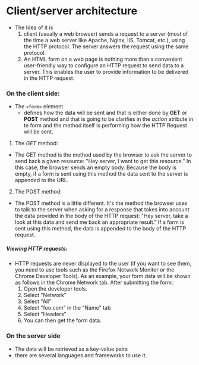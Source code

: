 # Client/server architecture
* The Idea of it is 
  1. client (usually a web browser) sends a request to a server (most of the time a web server like Apache, Nginx, IIS, Tomcat, etc.), using the HTTP protocol. The server answers the request using the same protocol.
  2. An HTML form on a web page is nothing more than a convenient user-friendly way to configure an HTTP request to send data to a server. This enables the user to provide information to be delivered in the HTTP request.

### On the client side: 
  * The `<form>` element
    - defines how the data will be sent and that is either  done by **GET** or **POST** method and that is going to be clarifies in the *action* atribute in te form and the method itself is performing how the HTTP Request will be sent.
1. The *GET* method:
  * The GET method is the method used by the browser to ask the server to send back a given resource: "Hey server, I want to get this resource." In this case, the browser sends an empty body. Because the body is empty, if a form is sent using this method the data sent to the server is appended to the URL.
2. The POST method:
  * The POST method is a little different. It's the method the browser uses to talk to the server when asking for a response that takes into account the data provided in the body of the HTTP request: "Hey server, take a look at this data and send me back an appropriate result." If a form is sent using this method, the data is appended to the body of the HTTP request.

##### Viewing HTTP requests:
* HTTP requests are never displayed to the user (if you want to see them, you need to use tools such as the Firefox Network Monitor or the Chrome Developer Tools). As an example, your form data will be shown as follows in the Chrome Network tab. After submitting the form:
  1. Open the developer tools.
  2. Select "Network"
  3. Select "All"
  4. Select "foo.com" in the "Name" tab
  5. Select "Headers"
  6. You can then get the form data.


### On the server side
* The data will be retrieved as a key-value pairs 
* there are several languages and frameworks to use it.
